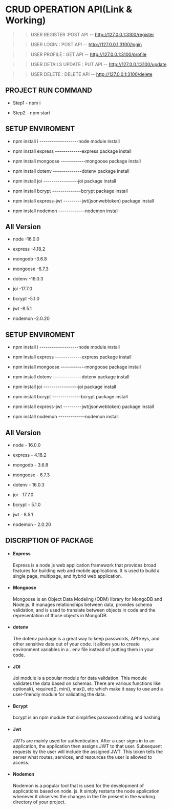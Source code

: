 # CRUD OPERATION API(Link & Working)

  >>USER REGISTER :POST API -- http://127.0.0.1:3100/register 
  
  >>USER LOGIN : POST API -- http://127.0.0.1:3100/login
  
  >>USER PROFILE : GET API -- http://127.0.0.1:3100/profile
  
  >>USER DETAILS UPDATE : PUT API -- http://127.0.0.1:3100/update 
  
  >>USER DELETE : DELETE API --  http://127.0.0.1:3100/delete
 
    
## PROJECT RUN COMMAND
* Step1 - npm i

* Step2 - npm start

## SETUP ENVIROMENT
* npm install i -------------------node module install

* npm install express -------------express package install

* npm install mongoose ------------mongoose package install

* npm install dotenv --------------dotenv package install

* npm install joi -----------------joi package install

* npm install bcrypt --------------bcrypt package install

* npm install express-jwt ---------jwt(jsonwebtoken) package install

* npm install nodemon -------------nodemon install

## All Version 
* node     -16.0.0

* express  -4.18.2

* mongodb  -3.6.8

* mongoose -6.7.3

* dotenv   -16.0.3

* joi      -17.7.0

* bcrypt   -5.1.0

* jwt      -8.5.1

* nodemon  -2.0.20

## SETUP ENVIROMENT
* npm install i -------------------node module install

* npm install express -------------express package install

* npm install mongoose ------------mongoose package install

* npm install dotenv --------------dotenv package install

* npm install joi -----------------joi package install

* npm install bcrypt --------------bcrypt package install

* npm install express-jwt ---------jwt(jsonwebtoken) package install

* npm install nodemon -------------nodemon install

## All Version 
* node     - 16.0.0

* express  - 4.18.2

* mongodb  - 3.6.8

* mongoose - 6.7.3

* dotenv   - 16.0.3

* joi      - 17.7.0

* bcrypt   - 5.1.0

* jwt      - 8.5.1

* nodemon  - 2.0.20

## DISCRIPTION OF PACKAGE

* #### Express
   Express is a node js web application framework that provides broad features for building web and mobile applications. It is used to build a       single page, multipage, and hybrid web application.

* #### Mongoose 
   Mongoose is an Object Data Modeling (ODM) library for MongoDB and Node.js. It manages relationships between data, provides schema validation, and is used to translate between objects in code and the representation of those objects in MongoDB.

* #### dotenv 
   The dotenv package is a great way to keep passwords, API keys, and other sensitive data out of your code. It allows you to create environment variables in a . env file instead of putting them in your code.

* #### JOI 
   Joi module is a popular module for data validation. This module validates the data based on schemas. There are various functions like optional(), required(), min(), max(), etc which make it easy to use and a user-friendly module for validating the data.

* #### Bcrypt
   bcrypt is an npm module that simplifies password salting and hashing.

* #### Jwt 
   JWTs are mainly used for authentication. After a user signs in to an application, the application then assigns JWT to that user. Subsequent requests by the user will include the assigned JWT. This token tells the server what routes, services, and resources the user is allowed to access.

* #### Nodemon 
   Nodemon is a popular tool that is used for the development of applications based on node. js. It simply restarts the node application whenever it observes the changes in the file present in the working directory of your project.
